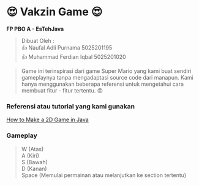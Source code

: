 # :heart_eyes: Vakzin Game :heart_eyes:
**FP PBO A - EsTehJava**

> Dibuat Oleh : <br>
 :+1: Naufal Adli Purnama    5025201195 <br>
 :+1: Muhammad Ferdian Iqbal 5025201020
 
> Game ini terinspirasi dari game Super Mario yang kami buat sendiri gameplaynya tanpa mengadaptasi source code dari manapun. Kami hanya menggunakan beberapa referensi untuk mengetahui cara membuat fitur - fitur tertentu. :heart_eyes:
 
 ### Referensi atau tutorial yang kami gunakan
 [How to Make a 2D Game in Java](https://www.youtube.com/playlist?list=PL_QPQmz5C6WUF-pOQDsbsKbaBZqXj4qSq)
 
 ### Gameplay
 > W (Atas) <br>
 > A (Kiri) <br>
 > S (Bawah) <br>
 > D (Kanan) <br>
 > Space (Memulai permainan atau melanjutkan ke section tertentu)
